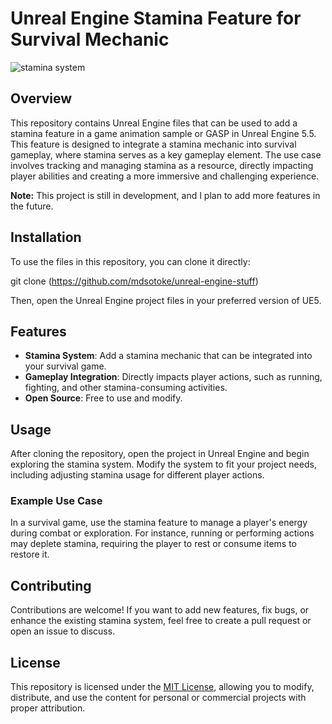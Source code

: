# Unreal Engine Stamina Feature for Survival Mechanic  

![stamina system](https://imgur.com/3WIXSsg)



## Overview  
This repository contains Unreal Engine files that can be used to add a stamina feature in a game animation sample or GASP in Unreal Engine 5.5. This feature is designed to integrate a stamina mechanic into survival gameplay, where stamina serves as a key gameplay element. The use case involves tracking and managing stamina as a resource, directly impacting player abilities and creating a more immersive and challenging experience.  

**Note:** This project is still in development, and I plan to add more features in the future.  

## Installation  
To use the files in this repository, you can clone it directly:



git clone (https://github.com/mdsotoke/unreal-engine-stuff)




Then, open the Unreal Engine project files in your preferred version of UE5.

## Features  
- **Stamina System**: Add a stamina mechanic that can be integrated into your survival game.
- **Gameplay Integration**: Directly impacts player actions, such as running, fighting, and other stamina-consuming activities.
- **Open Source**: Free to use and modify.

## Usage  
After cloning the repository, open the project in Unreal Engine and begin exploring the stamina system. Modify the system to fit your project needs, including adjusting stamina usage for different player actions.

### Example Use Case  
In a survival game, use the stamina feature to manage a player's energy during combat or exploration. For instance, running or performing actions may deplete stamina, requiring the player to rest or consume items to restore it.

## Contributing  
Contributions are welcome! If you want to add new features, fix bugs, or enhance the existing stamina system, feel free to create a pull request or open an issue to discuss.

## License  
This repository is licensed under the [MIT License](LICENSE), allowing you to modify, distribute, and use the content for personal or commercial projects with proper attribution.

